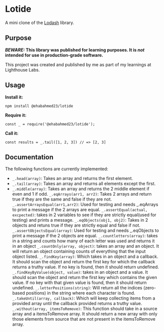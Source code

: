 # Lotide

A mini clone of the [Lodash](https://lodash.com) library.

## Purpose

**_BEWARE:_ This library was published for learning purposes. It is _not_ intended for use in production-grade software.**

This project was created and published by me as part of my learnings at Lighthouse Labs. 

## Usage

**Install it:**

`npm install @ehabahmed23/lotide`

**Require it:**

`const _ = require('@ehabahmed23/lotide');`

**Call it:**

`const results = _.tail([1, 2, 3]) // => [2, 3]`

## Documentation

The following functions are currently implemented:

* `_.head(array)`: Takes an array and returns the first element.
* `_.tail(array)`: Takes an array and returns all elements except the first.
* `_.middle(array)`: Takes an array and returns the 2 middle element if even and 1 if odd.
  `_.eqArrays(arr1, arr2)`: Takes 2 arrays and return true if they are the same and false if they are not.
  `_.assertArraysEqual(arr1,arr2)`: Used for testing and needs _.eqArrays to print a message if the 2 arrays are equal.
  `_.assertEqual(actual, excpected)`: takes in 2 variables to see if they are strictly equal(used for testing) and prints a message.
  `_.eqObjects(obj1, obj2)`: Takes in 2 objects and retuns true if they are strictly equal and false if not.
  `_.assertObjectsEqual(array)`: Used for testing and needs _.eqObjects to print a message if the 2 objects are equal.
  `_.countletters(array)`: takes in a string and counts how many of each letter was used and returns it in an object
  `_.countOnly(array, object)`: takes an array and an object. It will return an object containing counts of everything that the input object listed.
  `_.findKey(array)`: Which takes in an object and a callback. It should scan the object and return the first key for which the callback returns a truthy value. If no key is found, then it should return undefined. 
  `_.findKeyByValue(object, value)`: takes in an object and a value. It should scan the object and return the first key which contains the given value. If no key with that given value is found, then it should return undefined.
  `_.letterPositions(string)`: Will return all the indices (zero-based positions) in the string where each character is found.
  `_.takeUntil(array, callback)`: Which will keep collecting items from a provided array until the callback provided returns a truthy value. 
  `_.without(array, itemsToRemove)`: This function should take in a source array and a itemsToRemove array. It should return a new array with only those elements from source that are not present in the itemsToRemove array.